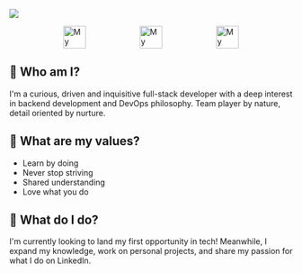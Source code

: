 ![](https://i.imgur.com/mK94KES.png)

<p style="display:flex; justify-content:space-evenly"> 
  <a href="https://www.linkedin.com/in/elvira-ramirez/">
    <img src="https://unpkg.com/simple-icons@v3/icons/linkedin.svg" alt="My LinkedIn" width="40" height="40" />
  </a>
  <a href="https://twitter.com/iraramirezdev">
    <img src="https://unpkg.com/simple-icons@v3/icons/twitter.svg" alt="My Twitter" width="40" height="40" /> 
  </a>
  <a href="https://gitlab.com/Elvirarp92">
    <img src="https://unpkg.com/simple-icons@v3/icons/gitlab.svg" alt="My Gitlab" width="40" height="40" />  
  </a>
</p>

## 👋 Who am I?

I'm a curious, driven and inquisitive full-stack developer with a deep interest in backend development and DevOps philosophy. Team player by nature, detail oriented by nurture.

## 📢 What are my values?

- Learn by doing
- Never stop striving
- Shared understanding
- Love what you do

## 🔧 What do I do?

I'm currently looking to land my first opportunity in tech! Meanwhile, I expand my knowledge, work on personal projects, and share my passion for what I do on LinkedIn.
